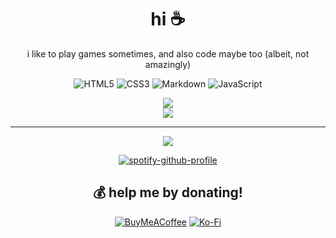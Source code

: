 <div align="center">

# hi ☕

i like to play games sometimes, and also code maybe too (albeit, not amazingly)

![HTML5](https://img.shields.io/badge/html5-%23E34F26.svg?style=flat&logo=html5&logoColor=white) ![CSS3](https://img.shields.io/badge/css3-%231572B6.svg?style=flat&logo=css3&logoColor=white) ![Markdown](https://img.shields.io/badge/markdown-%23000000.svg?style=flat&logo=markdown&logoColor=white) ![JavaScript](https://img.shields.io/badge/javascript-%23323330.svg?style=flat&logo=javascript&logoColor=%23F7DF1E)

![](https://github-readme-streak-stats.herokuapp.com/?user=inttter&theme=dark&hide_border=false)<br/>
![](https://github-readme-stats.vercel.app/api/top-langs/?username=inttter&theme=dark&hide_border=false&include_all_commits=false&count_private=false&layout=compact)

---
[![](https://visitcount.itsvg.in/api?id=inttter&icon=0&color=1)](https://visitcount.itsvg.in)

[![spotify-github-profile](https://spotify-github-profile.vercel.app/api/view?uid=xboxtheman86&cover_image=true&theme=default&show_offline=true&background_color=121212&interchange=false&bar_color=53b14f&bar_color_cover=false)](https://spotify-github-profile.vercel.app/api/view?uid=xboxtheman86&redirect=true)

  ## 💰 help me by donating!
  [![BuyMeACoffee](https://img.shields.io/badge/Buy%20Me%20a%20Coffee-ffdd00?style=for-the-badge&logo=buy-me-a-coffee&logoColor=black)](https://buymeacoffee.com/Inter) [![Ko-Fi](https://img.shields.io/badge/Ko--fi-F16061?style=for-the-badge&logo=ko-fi&logoColor=white)](https://ko-fi.com/intter) 

  
<!-- Proudly created with GPRM ( https://gprm.itsvg.in ) -->

